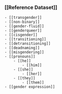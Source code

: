 ### [[Reference Dataset]]
	- [[transgender]]
	- [[non-binary]]
	- [[gender-fluid]]
	- [[genderqueer]]
	- [[cisgender]]
	- [[transitioning]]
	- [[detransitioning]]
	- [[deadnaming]]
	- [[misgendering]]
	- [[pronouns]]
		- [[he]]
			- [[him]]
		- [[she]]
			- [[her]]
		- [[they]]
			- [[them]]
	- [[gender expression]]